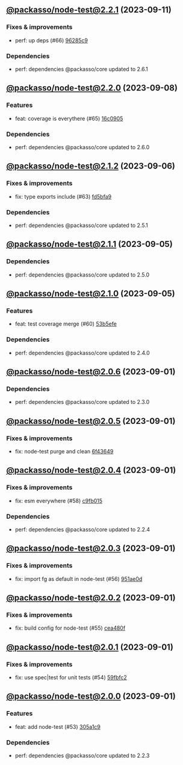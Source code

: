 ## [@packasso/node-test@2.2.1](https://github.com/qiwi/packasso/compare/2023.9.8-packasso.node-test.2.2.0-f0...2023.9.11-packasso.node-test.2.2.1-f0) (2023-09-11)

### Fixes & improvements
* perf: up deps (#66) [96285c9](https://github.com/qiwi/packasso/commit/96285c93b0f46b7e7a32b06425d5c552d1292867)

### Dependencies
* perf: dependencies @packasso/core updated to 2.6.1

## [@packasso/node-test@2.2.0](https://github.com/qiwi/packasso/compare/2023.9.6-packasso.node-test.2.1.2-f0...2023.9.8-packasso.node-test.2.2.0-f0) (2023-09-08)

### Features
* feat: coverage is everythere (#65) [16c0905](https://github.com/qiwi/packasso/commit/16c0905e6942b3c8141f833db8ae41de4791ea41)

### Dependencies
* perf: dependencies @packasso/core updated to 2.6.0

## [@packasso/node-test@2.1.2](https://github.com/qiwi/packasso/compare/2023.9.5-packasso.node-test.2.1.1-f0...2023.9.6-packasso.node-test.2.1.2-f0) (2023-09-06)

### Fixes & improvements
* fix: type exports include (#63) [fd5bfa9](https://github.com/qiwi/packasso/commit/fd5bfa9cc3a1a2fb98da1f597b94ec499dfde390)

### Dependencies
* perf: dependencies @packasso/core updated to 2.5.1

## [@packasso/node-test@2.1.1](https://github.com/qiwi/packasso/compare/2023.9.5-packasso.node-test.2.1.0-f0...2023.9.5-packasso.node-test.2.1.1-f0) (2023-09-05)

### Dependencies
* perf: dependencies @packasso/core updated to 2.5.0

## [@packasso/node-test@2.1.0](https://github.com/qiwi/packasso/compare/2023.9.1-packasso.node-test.2.0.6-f0...2023.9.5-packasso.node-test.2.1.0-f0) (2023-09-05)

### Features
* feat: test coverage merge (#60) [53b5efe](https://github.com/qiwi/packasso/commit/53b5efed9f0deea7f4d632f7048927ad8fe8cf93)

### Dependencies
* perf: dependencies @packasso/core updated to 2.4.0

## [@packasso/node-test@2.0.6](https://github.com/qiwi/packasso/compare/2023.9.1-packasso.node-test.2.0.5-f0...2023.9.1-packasso.node-test.2.0.6-f0) (2023-09-01)

### Dependencies
* perf: dependencies @packasso/core updated to 2.3.0

## [@packasso/node-test@2.0.5](https://github.com/qiwi/packasso/compare/2023.9.1-packasso.node-test.2.0.4-f0...2023.9.1-packasso.node-test.2.0.5-f0) (2023-09-01)

### Fixes & improvements
* fix: node-test purge and clean [6f43649](https://github.com/qiwi/packasso/commit/6f43649eb247743a4a6d9202c08ac2f2fedabc55)

## [@packasso/node-test@2.0.4](https://github.com/qiwi/packasso/compare/2023.9.1-packasso.node-test.2.0.3-f0...2023.9.1-packasso.node-test.2.0.4-f0) (2023-09-01)

### Fixes & improvements
* fix: esm everywhere (#58) [c9fb015](https://github.com/qiwi/packasso/commit/c9fb015792587f796dc4b4ffd5a6d1428e52acc7)

### Dependencies
* perf: dependencies @packasso/core updated to 2.2.4

## [@packasso/node-test@2.0.3](https://github.com/qiwi/packasso/compare/2023.9.1-packasso.node-test.2.0.2-f0...2023.9.1-packasso.node-test.2.0.3-f0) (2023-09-01)

### Fixes & improvements
* fix: import fg as default in node-test (#56) [951ae0d](https://github.com/qiwi/packasso/commit/951ae0dbd35a0a9014e3155863c1164f859780dc)

## [@packasso/node-test@2.0.2](https://github.com/qiwi/packasso/compare/2023.9.1-packasso.node-test.2.0.1-f0...2023.9.1-packasso.node-test.2.0.2-f0) (2023-09-01)

### Fixes & improvements
* fix: build config for node-test (#55) [cea480f](https://github.com/qiwi/packasso/commit/cea480faf7f5232432da47ca4ec5ea7cf8d45b1b)

## [@packasso/node-test@2.0.1](https://github.com/qiwi/packasso/compare/2023.9.1-packasso.node-test.2.0.0-f0...2023.9.1-packasso.node-test.2.0.1-f0) (2023-09-01)

### Fixes & improvements
* fix: use spec|test for unit tests (#54) [59fbfc2](https://github.com/qiwi/packasso/commit/59fbfc2e196a88c381727b83ee077dcbdf4c85ac)

## [@packasso/node-test@2.0.0](https://github.com/qiwi/packasso/compare/undefined...2023.9.1-packasso.node-test.2.0.0-f0) (2023-09-01)

### Features
* feat: add node-test (#53) [305a1c9](https://github.com/qiwi/packasso/commit/305a1c998a6cfb2c383206b892eabe4c1f2c84d7)

### Dependencies
* perf: dependencies @packasso/core updated to 2.2.3
